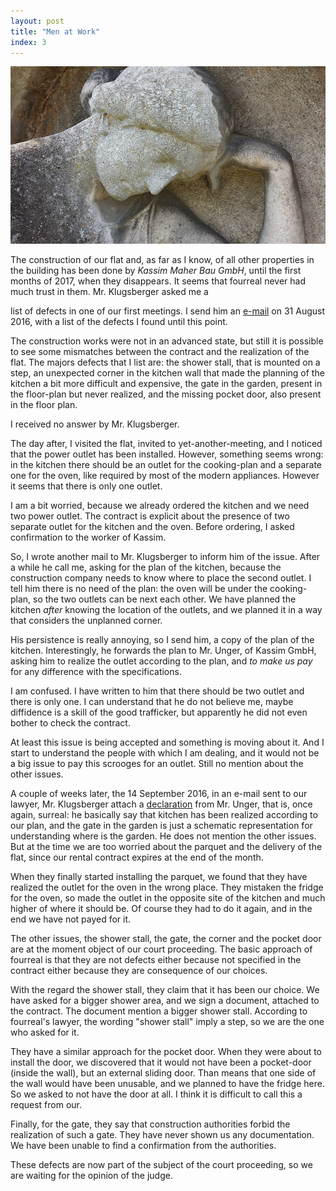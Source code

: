 ```yaml
---
layout: post
title: "Men at Work"
index: 3
---
```

![sadness](/assets/covers/sadness-451917_640.jpg)

The construction of our flat and, as far as I know, of all other
properties in the building has been done by _Kassim Maher Bau GmbH_,
until the first months of 2017, when they disappears.  It seems that
fourreal never had much trust in them.  Mr. Klugsberger asked me a

list of defects in one of our first meetings. I send him an
[e-mail][e-mail] on 31 August 2016, with a list of the defects I found
until this point.

The construction works were not in an advanced state, but still it is
possible to see some mismatches between the contract and the
realization of the flat.  The majors defects that I list are: the
shower stall, that is mounted on a step, an unexpected corner in the
kitchen wall that made the planning of the kitchen a bit more
difficult and expensive, the gate in the garden, present in the
floor-plan but never realized, and the missing pocket door, also
present in the floor plan.

I received no answer by Mr. Klugsberger.

The day after, I visited the flat, invited to yet-another-meeting, and
I noticed that the power outlet has been installed.  However,
something seems wrong: in the kitchen there should be an outlet for
the cooking-plan and a separate one for the oven, like required by
most of the modern appliances. However it seems that there is only one
outlet.

I am a bit worried, because we already ordered the kitchen and we need
two power outlet.  The contract is explicit about the presence of two
separate outlet for the kitchen and the oven. Before ordering, I asked
confirmation to the worker of Kassim.

So, I wrote another mail to Mr. Klugsberger to inform him of the
issue.  After a while he call me, asking for the plan of the kitchen,
because the construction company needs to know where to place the
second outlet.  I tell him there is no need of the plan: the oven will
be under the cooking-plan, so the two outlets can be next each other.
We have planned the kitchen _after_ knowing the location of the
outlets, and we planned it in a way that considers the unplanned
corner.

His persistence is really annoying, so I send him, a copy of the plan
of the kitchen.  Interestingly, he forwards the plan to Mr. Unger, of
Kassim GmbH, asking him to realize the outlet according to the plan,
and _to make us pay_ for any difference with the specifications.

I am confused.  I have written to him that there should be two outlet
and there is only one.  I can understand that he do not believe me,
maybe diffidence is a skill of the good trafficker, but apparently he
did not even bother to check the contract.

At least this issue is being accepted and something is moving about
it.  And I start to understand the people with which I am dealing, and
it would not be a big issue to pay this scrooges for an outlet.  Still
no mention about the other issues.

A couple of weeks later, the 14 September 2016, in an e-mail sent to
our lawyer, Mr. Klugsberger attach a [declaration][unger-declaration]
from Mr. Unger, that is, once again, surreal: he basically say that
kitchen has been realized according to our plan, and the gate in the
garden is just a schematic representation for understanding where is
the garden.  He does not mention the other issues.  But at the time we
are too worried about the parquet and the delivery of the flat, since
our rental contract expires at the end of the month.

When they finally started installing the parquet, we found that they
have realized the outlet for the oven in the wrong place. They
mistaken the fridge for the oven, so made the outlet in the opposite
site of the kitchen and much higher of where it should be.  Of course
they had to do it again, and in the end we have not payed for it.

The other issues, the shower stall, the gate, the corner and the pocket
door are at the moment object of our court proceeding.  The basic
approach of fourreal is that they are not defects either because not
specified in the contract either because they are consequence of our
choices.

With the regard the shower stall, they claim that it has been our
choice.  We have asked for a bigger shower area, and we sign a
document, attached to the contract.  The document mention a bigger
shower stall.  According to fourreal's lawyer, the wording "shower
stall" imply a step, so we are the one who asked for it.

They have a similar approach for the pocket door.  When they were
about to install the door, we discovered that it would not have been a
pocket-door (inside the wall), but an external sliding door.  Than
means that one side of the wall would have been unusable, and we
planned to have the fridge here.  So we asked to not have the door at
all.  I think it is difficult to call this a request from our.

Finally, for the gate, they say that construction authorities forbid
the realization of such a gate.  They have never shown us any
documentation.  We have been unable to find a confirmation from the
authorities.

These defects are now part of the subject of the court proceeding, so
we are waiting for the opinion of the judge.

[e-mail]: /assets/docs/mails/mail-20160831.pdf
[unger-declaration]: /assets/docs/unger_declaration-20160914.pdf
